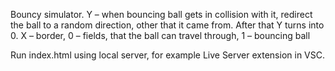 Bouncy simulator.
Y – when bouncing ball gets in collision with it, redirect the ball to a random direction, other that it came from.
After that Y turns into 0.
X – border,
0 – fields, that the ball can travel through,
1 – bouncing ball

Run index.html using local server, for example Live Server extension in VSC.
